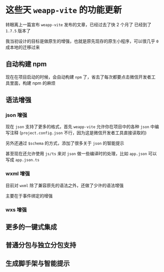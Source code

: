 # 这些天 `weapp-vite` 的功能更新

转眼离上一篇宣布 `weapp-vite` 发布的文章，已经过去了快 2 个月了 已经到了 `1.7.5` 版本了

我当初设计的目标是做原生的增强，也就是原先现存的原生小程序，可以很几乎 `0` 成本地的迁移过来

## 自动构建 npm

现在在项目启动的时候，会自动构建 `npm` 了，省去了每次都要点击微信开发者工具里面，构建 npm 的麻烦

## 语法增强

### json 增强

现在 `json` 支持了更多的格式，首先 `weapp-vite` 允许你在项目中的各种 `json` 中编写注释 (`project.config.json` 不行，因为这是微信开发者工具直接读取的)

另外还通过 `$schema` 的方式，添加了很多关于 `json` 的智能提示

甚至现在还允许使用 `js/ts` 来对 `json` 做一些编译时的处理，比如 `app.json` 可以写成 `app.json.ts`

### wxml 增强

目前对 `wxml` 除了兼容原先的语法之外，还做了少许的语法增强

主要在于事件绑定的增强

### wxs 增强

## 更多的一键式集成

## 普通分包与独立分包支持

## 生成脚手架与智能提示
